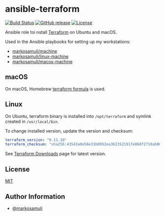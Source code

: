 # ansible-terraform

[![Build Status](https://travis-ci.org/markosamuli/ansible-terraform.svg?branch=master)](https://travis-ci.org/markosamuli/ansible-terraform)
[![GitHub release](https://img.shields.io/github/release/markosamuli/ansible-terraform.svg)](https://github.com/markosamuli/ansible-terraform/releases)
[![License](https://img.shields.io/github/license/markosamuli/ansible-terraform.svg)](https://github.com/markosamuli/ansible-terraform/blob/master/LICENSE)

Ansible role toi nstall [Terraform](https://www.hashicorp.com/) on Ubuntu and macOS.

Used in the Ansible playbooks for setting up my workstations:

- [markosamuli/machine](https://github.com/markosamuli/machine)
- [markosamuli/linux-machine](https://github.com/markosamuli/linux-machine)
- [markosamuli/macos-machine](https://github.com/markosamuli/macos-machine)

## macOS

On macOS, Homebrew [terraform formula](https://formulae.brew.sh/formula/terraform) is used.

## Linux

On Ubuntu, terraform binary is installed into `/opt/terraform` and symlink created
in `/usr/local/bin`.

To change installed version, update the version and checksum:

```yaml
terraform_version: "0.11.10"
terraform_checksum: "sha256:43543a0e56e31b0952ea3623521917e060f2718ab06fe2b2d506cfaa14d54527"
```

See [Terraform Downloads](https://www.terraform.io/downloads.html) page for latest
version.

## License

[MIT](LICENSE)

## Author Information

- [@markosamuli](https://github.com/markosamuli)

